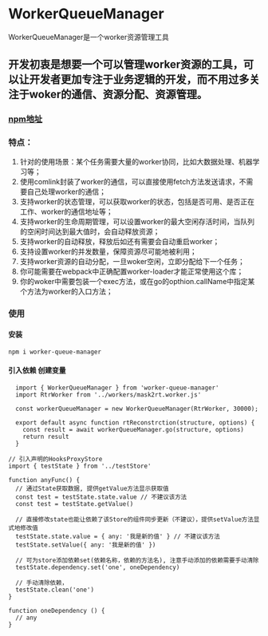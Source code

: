# WorkerQueueManager
 WorkerQueueManager是一个worker资源管理工具

## 开发初衷是想要一个可以管理worker资源的工具，可以让开发者更加专注于业务逻辑的开发，而不用过多关注于woker的通信、资源分配、资源管理。
### [npm地址](https://github.com/solace-lee/worker-queue-manager)

### 特点：
1. 针对的使用场景：某个任务需要大量的worker协同，比如大数据处理、机器学习等；
2. 使用comlink封装了worker的通信，可以直接使用fetch方法发送请求，不需要自己处理worker的通信；
3. 支持worker的状态管理，可以获取worker的状态，包括是否可用、是否正在工作、worker的通信地址等；
4. 支持worker的生命周期管理，可以设置worker的最大空闲存活时间，当队列的空闲时间达到最大值时，会自动释放资源；
5. 支持worker的自动释放，释放后如还有需要会自动重启worker；
6. 支持设置worker的并发数量，保障资源尽可能地被利用；
7. 支持worker资源的自动分配，一旦woker空闲，立即分配给下一个任务；
8. 你可能需要在webpack中正确配置worker-loader才能正常使用这个库；
9. 你的woker中需要包装一个exec方法，或在go的opthion.callName中指定某个方法为worker的入口方法；


### 使用

#### 安装
`npm i worker-queue-manager`

#### 引入依赖 创建变量
```
  import { WorkerQueueManager } from 'worker-queue-manager'
  import RtrWorker from '../workers/mask2rt.worker.js'

  const workerQueueManager = new WorkerQueueManager(RtrWorker, 30000);

  export default async function rtReconstrction(structure, options) {
    const result = await workerQueueManager.go(structure, options)
    return result
  }
```

```
// 引入声明的HooksProxyStore
import { testState } from '../testStore'

function anyFunc() {
  // 通过State获取数据, 提供getValue方法显示获取值
  const test = testState.state.value // 不建议该方法
  const test = testState.getValue()

  // 直接修改state也能让依赖了该Store的组件同步更新（不建议），提供setValue方法显式地修改值
  testState.state.value = { any: '我是新的值' } // 不建议该方法
  testState.setValue({ any: '我是新的值' })

  // 可为store添加依赖set(依赖名称，依赖的方法名), 注意手动添加的依赖需要手动清除
  testState.dependency.set('one', oneDependency)

  // 手动清除依赖，
  testState.clean('one')
}

function oneDependency () {
  // any
}

```